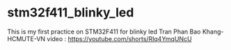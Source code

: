 # stm32f411_blinky_led
This is my first practice on STM32F411 for blinky led
Tran Phan Bao Khang-HCMUTE-VN
video : https://youtube.com/shorts/Rlq4YmqUNcU
